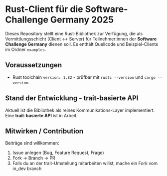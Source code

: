 # Rust-Client für die Software-Challenge Germany 2025


Dieses Repository stellt eine Rust-Bibliothek zur Verfügung, die als Vermittlungsschicht (Client <-> Server) für Teilnehmer:innen der **Software Challenge Germany** dienen soll. Es enthält Quellcode und Beispiel-Clients im Ordner `examples`.


## Voraussetzungen

- Rust toolchain `version: 1.82` - prüfbar mit `rustc --version` und `cargo --version`.  


## Stand der Entwicklung - trait-basierte API
Aktuell ist die Bibliothek als reines Kommunikations-Layer implementiert. Eine **trait-basierte API**  ist in Arbeit.


## Mitwirken / Contribution

Beiträge sind willkommen:

1. Issue anlegen (Bug, Feature Request, Frage)  
2. Fork → Branch → PR 
3. Falls du an der trait-Umstellung mitarbeiten willst, mache ein Fork vom in_dev branch
